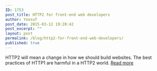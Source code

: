 ```yaml
---
ID: 1753
post_title: HTTP2 for front-end web developers
author: Yoosuf
post_date: 2015-03-12 19:20:42
post_excerpt: ""
layout: post
permalink: /blog/http2-for-front-end-web-developers/
published: true
---
```

HTTP2 will mean a change in how we should build websites. The best practices of HTTP1 are harmful in a HTTP2 world. [Read more](https://mattwilcox.net/web-development/http2-for-front-end-web-developers)